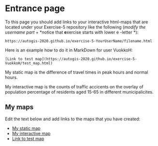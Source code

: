 # Entrance page

To this page you should add links to your interactive html-maps that are located under your Exercise-5 repository like the following (*modify the username part* + *notice that **e**xercise starts with lower e -letter *):

 `https://autogis-2020.github.io/exercise-5-YourUserName/filename.html`

Here is an example how to do it in MarkDown for user VuokkoH:

```
[Link to test map](https://autogis-2020.github.io/exercise-5-VuokkoH/test_map.html)
```

My static map is the difference of travel times in peak hours and normal hours.

My interactive map is the counts of traffic accicents on the overlay of population percentage of residents aged 15-65 in different municipalicites.

## My maps

Edit the text below and add links to the maps that you have created:

 - [My static map](https://autogis-2020.github.io/exercise-5-pfung-maker/Problem1_static_map.png)
 - [My interactive map](https://autogis-2020.github.io/exercise-5-pfung-maker/Problem2_base_map.html)
 - [Link to test map](https://autogis-2020.github.io/exercise-5-pfung-maker/test_map.html)

